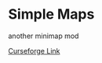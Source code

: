 # Simple Maps

another minimap mod

[Curseforge Link](https://www.curseforge.com/minecraft/mc-mods/simple-maps)